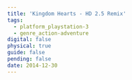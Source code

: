```yaml
---
title: 'Kingdom Hearts - HD 2.5 Remix'
tags:
  - platform_playstation-3
  - genre_action-adventure
digital: false
physical: true
guide: false
pending: false
date: 2014-12-30
---
```

